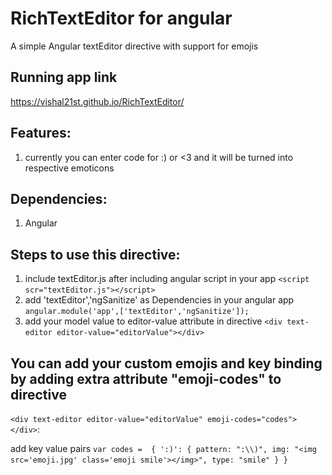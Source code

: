# RichTextEditor for angular
A simple Angular textEditor directive with support for emojis

## Running app link
  https://vishal21st.github.io/RichTextEditor/

## Features:
  1. currently you can enter code for :) or <3 and it will be turned into respective emoticons

## Dependencies:
  1. Angular

## Steps to use this directive:
1. include textEditor.js after including angular script in your app
  `<script scr="textEditor.js"></script>`
2. add 'textEditor','ngSanitize' as Dependencies in your angular app
  `angular.module('app',['textEditor','ngSanitize']);`
3. add your model value to editor-value attribute in directive
`<div text-editor editor-value="editorValue"></div>`

## You can add your custom emojis and key binding by adding extra attribute "emoji-codes" to directive  

`<div text-editor editor-value="editorValue" emoji-codes="codes"></div>`:

add key value pairs
`var codes =  {
    ':)': { pattern: ":\\)",
            img: "<img src='emoji.jpg' class='emoji smile'></img>",
            type: "smile"
          }
  }`
